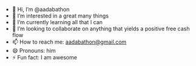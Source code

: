 - 👋 Hi, I’m @aadabathon
- 👀 I’m interested in a great many things
- 🌱 I’m currently learning all that I can
- 💞️ I’m looking to collaborate on anything that yields a positive free cash flow
- 📫 How to reach me: aadabathon@gmail.com
- 😄 Pronouns: him
- ⚡ Fun fact: I am awesome

<!---
aadabathon/aadabathon is a ✨ special ✨ repository because its `README.md` (this file) appears on your GitHub profile.
You can click the Preview link to take a look at your changes.
--->
